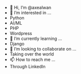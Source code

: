 - 👋 Hi, I’m @axealwan
- 👀 I’m interested in ...
-   Python
-   AI/ML
-   PHP
-   Wordpress
- 🌱 I’m currently learning ...
-   Django
- 💞️ I’m looking to collaborate on ...
-   Taking over the world
- 📫 How to reach me ...
-   Through LinkedIn

<!---
axealwan/axealwan is a ✨ special ✨ repository because its `README.md` (this file) appears on your GitHub profile.
You can click the Preview link to take a look at your changes.
--->
